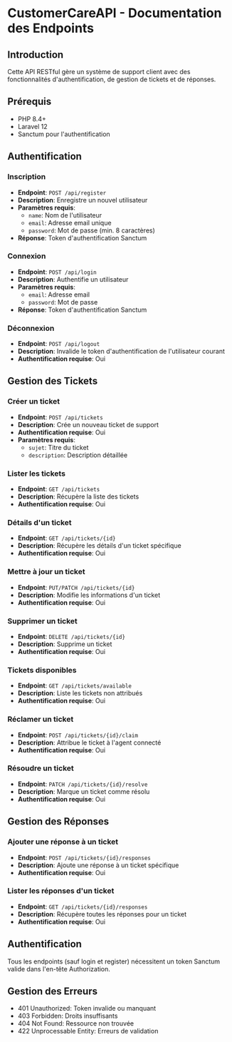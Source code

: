 # CustomerCareAPI - Documentation des Endpoints

## Introduction
Cette API RESTful gère un système de support client avec des fonctionnalités d'authentification, de gestion de tickets et de réponses.

## Prérequis
- PHP 8.4+
- Laravel 12
- Sanctum pour l'authentification

## Authentification

### Inscription
- **Endpoint**: `POST /api/register`
- **Description**: Enregistre un nouvel utilisateur
- **Paramètres requis**:
  - `name`: Nom de l'utilisateur
  - `email`: Adresse email unique
  - `password`: Mot de passe (min. 8 caractères)
- **Réponse**: Token d'authentification Sanctum

### Connexion
- **Endpoint**: `POST /api/login`
- **Description**: Authentifie un utilisateur
- **Paramètres requis**:
  - `email`: Adresse email
  - `password`: Mot de passe
- **Réponse**: Token d'authentification Sanctum

### Déconnexion
- **Endpoint**: `POST /api/logout`
- **Description**: Invalide le token d'authentification de l'utilisateur courant
- **Authentification requise**: Oui

## Gestion des Tickets

### Créer un ticket
- **Endpoint**: `POST /api/tickets`
- **Description**: Crée un nouveau ticket de support
- **Authentification requise**: Oui
- **Paramètres requis**:
  - `sujet`: Titre du ticket
  - `description`: Description détaillée

### Lister les tickets
- **Endpoint**: `GET /api/tickets`
- **Description**: Récupère la liste des tickets
- **Authentification requise**: Oui

### Détails d'un ticket
- **Endpoint**: `GET /api/tickets/{id}`
- **Description**: Récupère les détails d'un ticket spécifique
- **Authentification requise**: Oui

### Mettre à jour un ticket
- **Endpoint**: `PUT/PATCH /api/tickets/{id}`
- **Description**: Modifie les informations d'un ticket
- **Authentification requise**: Oui

### Supprimer un ticket
- **Endpoint**: `DELETE /api/tickets/{id}`
- **Description**: Supprime un ticket
- **Authentification requise**: Oui

### Tickets disponibles
- **Endpoint**: `GET /api/tickets/available`
- **Description**: Liste les tickets non attribués
- **Authentification requise**: Oui

### Réclamer un ticket
- **Endpoint**: `POST /api/tickets/{id}/claim`
- **Description**: Attribue le ticket à l'agent connecté
- **Authentification requise**: Oui

### Résoudre un ticket
- **Endpoint**: `PATCH /api/tickets/{id}/resolve`
- **Description**: Marque un ticket comme résolu
- **Authentification requise**: Oui

## Gestion des Réponses

### Ajouter une réponse à un ticket
- **Endpoint**: `POST /api/tickets/{id}/responses`
- **Description**: Ajoute une réponse à un ticket spécifique
- **Authentification requise**: Oui

### Lister les réponses d'un ticket
- **Endpoint**: `GET /api/tickets/{id}/responses`
- **Description**: Récupère toutes les réponses pour un ticket
- **Authentification requise**: Oui

## Authentification
Tous les endpoints (sauf login et register) nécessitent un token Sanctum valide dans l'en-tête Authorization.

## Gestion des Erreurs
- 401 Unauthorized: Token invalide ou manquant
- 403 Forbidden: Droits insuffisants
- 404 Not Found: Ressource non trouvée
- 422 Unprocessable Entity: Erreurs de validation
